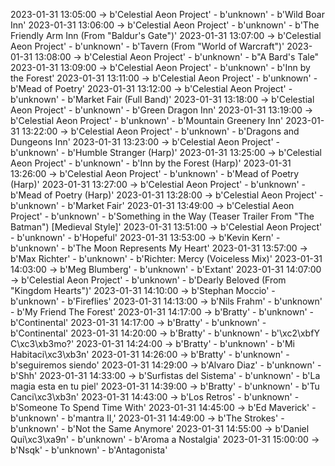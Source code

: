 2023-01-31 13:05:00 -> b'Celestial Aeon Project' - b'unknown' - b'Wild Boar Inn'
2023-01-31 13:06:00 -> b'Celestial Aeon Project' - b'unknown' - b'The Friendly Arm Inn (From "Baldur\'s Gate")'
2023-01-31 13:07:00 -> b'Celestial Aeon Project' - b'unknown' - b'Tavern (From "World of Warcraft")'
2023-01-31 13:08:00 -> b'Celestial Aeon Project' - b'unknown' - b"A Bard's Tale"
2023-01-31 13:09:00 -> b'Celestial Aeon Project' - b'unknown' - b'Inn by the Forest'
2023-01-31 13:11:00 -> b'Celestial Aeon Project' - b'unknown' - b'Mead of Poetry'
2023-01-31 13:12:00 -> b'Celestial Aeon Project' - b'unknown' - b'Market Fair (Full Band)'
2023-01-31 13:18:00 -> b'Celestial Aeon Project' - b'unknown' - b'Green Dragon Inn'
2023-01-31 13:19:00 -> b'Celestial Aeon Project' - b'unknown' - b'Mountain Greenery Inn'
2023-01-31 13:22:00 -> b'Celestial Aeon Project' - b'unknown' - b'Dragons and Dungeons Inn'
2023-01-31 13:23:00 -> b'Celestial Aeon Project' - b'unknown' - b'Humble Stranger (Harp)'
2023-01-31 13:25:00 -> b'Celestial Aeon Project' - b'unknown' - b'Inn by the Forest (Harp)'
2023-01-31 13:26:00 -> b'Celestial Aeon Project' - b'unknown' - b'Mead of Poetry (Harp)'
2023-01-31 13:27:00 -> b'Celestial Aeon Project' - b'unknown' - b'Mead of Poetry (Harp)'
2023-01-31 13:28:00 -> b'Celestial Aeon Project' - b'unknown' - b'Market Fair'
2023-01-31 13:49:00 -> b'Celestial Aeon Project' - b'unknown' - b'Something in the Way (Teaser Trailer From "The Batman") [Medieval Style]'
2023-01-31 13:51:00 -> b'Celestial Aeon Project' - b'unknown' - b'Hopeful'
2023-01-31 13:53:00 -> b'Kevin Kern' - b'unknown' - b'The Moon Represents My Heart'
2023-01-31 13:57:00 -> b'Max Richter' - b'unknown' - b'Richter: Mercy (Voiceless Mix)'
2023-01-31 14:03:00 -> b'Meg Blumberg' - b'unknown' - b'Extant'
2023-01-31 14:07:00 -> b'Celestial Aeon Project' - b'unknown' - b'Dearly Beloved (From "Kingdom Hearts")'
2023-01-31 14:10:00 -> b'Stephan Moccio' - b'unknown' - b'Fireflies'
2023-01-31 14:13:00 -> b'Nils Frahm' - b'unknown' - b'My Friend The Forest'
2023-01-31 14:17:00 -> b'Bratty' - b'unknown' - b'Continental'
2023-01-31 14:17:00 -> b'Bratty' - b'unknown' - b'Continental'
2023-01-31 14:20:00 -> b'Bratty' - b'unknown' - b'\xc2\xbfY C\xc3\xb3mo?'
2023-01-31 14:24:00 -> b'Bratty' - b'unknown' - b'Mi Habitaci\xc3\xb3n'
2023-01-31 14:26:00 -> b'Bratty' - b'unknown' - b'seguiremos siendo'
2023-01-31 14:29:00 -> b'Alvaro Diaz' - b'unknown' - b'Shh'
2023-01-31 14:33:00 -> b'Surfistas del Sistema' - b'unknown' - b'La magia esta en tu piel'
2023-01-31 14:39:00 -> b'Bratty' - b'unknown' - b'Tu Canci\xc3\xb3n'
2023-01-31 14:43:00 -> b'Los Retros' - b'unknown' - b'Someone To Spend Time With'
2023-01-31 14:45:00 -> b'Ed Maverick' - b'unknown' - b'mantra II,'
2023-01-31 14:49:00 -> b'The Strokes' - b'unknown' - b'Not the Same Anymore'
2023-01-31 14:55:00 -> b'Daniel Qui\xc3\xa9n' - b'unknown' - b'Aroma a Nostalgia'
2023-01-31 15:00:00 -> b'Nsqk' - b'unknown' - b'Antagonista'
